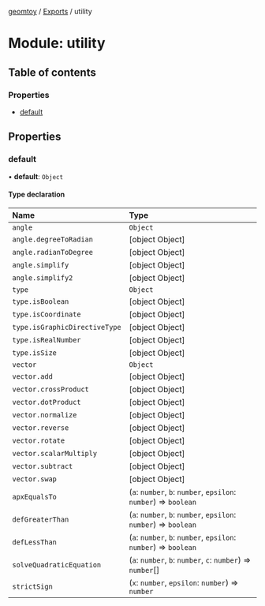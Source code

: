 [geomtoy](../README.md) / [Exports](../modules.md) / utility

# Module: utility

## Table of contents

### Properties

- [default](utility.md#default)

## Properties

### default

• **default**: `Object`

#### Type declaration

| Name | Type |
| :------ | :------ |
| `angle` | `Object` |
| `angle.degreeToRadian` | [object Object] |
| `angle.radianToDegree` | [object Object] |
| `angle.simplify` | [object Object] |
| `angle.simplify2` | [object Object] |
| `type` | `Object` |
| `type.isBoolean` | [object Object] |
| `type.isCoordinate` | [object Object] |
| `type.isGraphicDirectiveType` | [object Object] |
| `type.isRealNumber` | [object Object] |
| `type.isSize` | [object Object] |
| `vector` | `Object` |
| `vector.add` | [object Object] |
| `vector.crossProduct` | [object Object] |
| `vector.dotProduct` | [object Object] |
| `vector.normalize` | [object Object] |
| `vector.reverse` | [object Object] |
| `vector.rotate` | [object Object] |
| `vector.scalarMultiply` | [object Object] |
| `vector.subtract` | [object Object] |
| `vector.swap` | [object Object] |
| `apxEqualsTo` | (`a`: `number`, `b`: `number`, `epsilon`: `number`) => `boolean` |
| `defGreaterThan` | (`a`: `number`, `b`: `number`, `epsilon`: `number`) => `boolean` |
| `defLessThan` | (`a`: `number`, `b`: `number`, `epsilon`: `number`) => `boolean` |
| `solveQuadraticEquation` | (`a`: `number`, `b`: `number`, `c`: `number`) => `number`[] |
| `strictSign` | (`x`: `number`, `epsilon`: `number`) => `number` |
